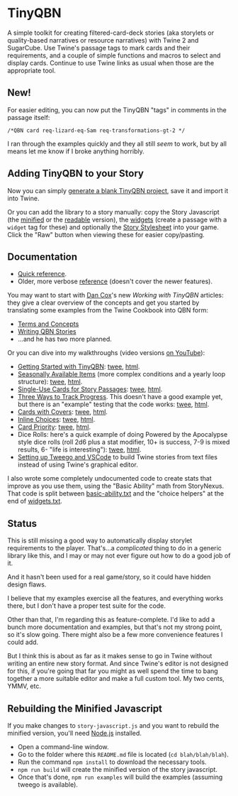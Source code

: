 TinyQBN
=======

A simple toolkit for creating filtered-card-deck stories (aka
storylets or quality-based narratives or resource narratives) with
Twine 2 and SugarCube. Use Twine's passage tags to mark cards and
their requirements, and a couple of simple functions and macros to
select and display cards. Continue to use Twine links as usual
when those are the appropriate tool.


New!
----

For easier editing, you can now put the TinyQBN "tags" in comments
in the passage itself:

	/*QBN card req-lizard-eq-Sam req-transformations-gt-2 */

I ran through the examples quickly and they all still *seem* to
work, but by all means let me know if I broke anything horribly.


Adding TinyQBN to your Story
----------------------------

Now you can simply [generate a blank TinyQBN
project](https://joshuagrams.github.io/tiny-qbn/examples/blank-project.html),
save it and import it into Twine.

Or you can add the library to a story manually: copy the Story
Javascript (the [minified](story-javascript.min.js) or the
[readable](story-javascript.js) version), the
[widgets](widgets.txt) (create a passage with a `widget` tag for
these) and optionally the [Story Stylesheet](story-stylesheet.css)
into your game. Click the "Raw" button when viewing these for
easier copy/pasting.


Documentation
-------------

* [Quick reference](doc/quick-reference.md).
* Older, more verbose [reference](doc/reference.md) (doesn't cover
  the newer features).

You may want to start with [Dan Cox](https://videlais.com/)'s new
_Working with TinyQBN_ articles: they give a clear overview of the
concepts and get you started by translating some examples from the Twine
Cookbook into QBN form:

* [Terms and Concepts](https://videlais.com/2020/09/05/working-with-tinyqbn-part-1-terms-and-concepts/)
* [Writing QBN Stories](https://videlais.com/2020/09/19/working-with-tinyqbn-part-2-writing-qbn-stories-using-twine-2-example/)
* ...and he has two more planned.

Or you can dive into my walkthroughs (video versions [on
YouTube](https://www.youtube.com/playlist?list=PLy3M_6DKN9joOGhUD1chHumc9aS6EZZ_F)):

* [Getting Started with TinyQBN](doc/tutorial-1.md):
  [twee](examples/tutorial-1.tw),
  [html](https://joshuagrams.github.io/tiny-qbn/examples/tutorial-1.html).
* [Seasonally Available Items](doc/tutorial-2.md) (more complex
  conditions and a yearly loop structure):
  [twee](examples/tutorial-2.tw),
  [html](https://joshuagrams.github.io/tiny-qbn/examples/tutorial-2.html).
* [Single-Use Cards for Story Passages](doc/tutorial-3.md):
  [twee](examples/localvore.tw),
  [html](https://joshuagrams.github.io/tiny-qbn/examples/localvore.html).
* [Three Ways to Track Progress](doc/progress.md). This doesn't have a
  good example yet, but there is an "example" testing that the code
  works:
  [twee](examples/progress.tw),
  [html](https://joshuagrams.github.io/tiny-qbn/examples/progress.html).
* [Cards with Covers](doc/cards-with-covers.md):
  [twee](examples/covers.tw),
  [html](https://joshuagrams.github.io/tiny-qbn/examples/covers.html).
* [Inline Choices](doc/choices.md):
  [twee](examples/choices.tw),
  [html](https://joshuagrams.github.io/tiny-qbn/examples/choices.html).
* [Card Priority](doc/priority.md):
  [twee](examples/priority.tw),
  [html](https://joshuagrams.github.io/tiny-qbn/examples/priority.html).
* Dice Rolls: here's a quick example of doing Powered by the
  Apocalypse style dice rolls (roll 2d6 plus a stat modifier, 10+
  is success, 7-9 is mixed results, 6- "life is interesting"):
  [twee](examples/dice-rolls.tw),
  [html](https://joshuagrams.github.io/tiny-qbn/examples/dice-rolls.html).
* [Setting up Tweego and VSCode](doc/tweego.md) to build Twine stories
  from text files instead of using Twine's graphical editor.

I also wrote some completely undocumented code to create stats
that improve as you use them, using the "Basic Ability" math from
StoryNexus. That code is split between
[basic-ability.txt](./basic-ability.txt) and
the "choice helpers" at the end of [widgets.txt](./widgets.txt).


Status
------

This is still missing a good way to automatically display storylet
requirements to the player. That's...a *complicated* thing to do
in a generic library like this, and I may or may not ever figure
out how to do a good job of it.

And it hasn't been used for a real game/story, so it could have
hidden design flaws.

I believe that my examples exercise all the features, and
everything works there, but I don't have a proper test suite for
the code.

Other than that, I'm regarding this as feature-complete. I'd like
to add a bunch more documentation and examples, but that's not my
strong point, so it's slow going. There might also be a few more
convenience features I could add.

But I think this is about as far as it makes sense to go in Twine
without writing an entire new story format. And since Twine's
editor is not designed for this, if you're going that far you
might as well spend the time to bang together a more suitable
editor and make a full custom tool. My two cents, YMMV, etc.


Rebuilding the Minified Javascript
----------------------------------

If you make changes to `story-javascript.js` and you want to
rebuild the minified version, you'll need
[Node.js](https://nodejs.org/) installed.

* Open a command-line window.
* Go to the folder where this `README.md` file is located (`cd blah/blah/blah`).
* Run the command `npm install` to download the necessary tools.
* `npm run build` will create the minified version of the story javascript.
* Once that's done, `npm run examples` will build the examples
  (assuming tweego is available).
